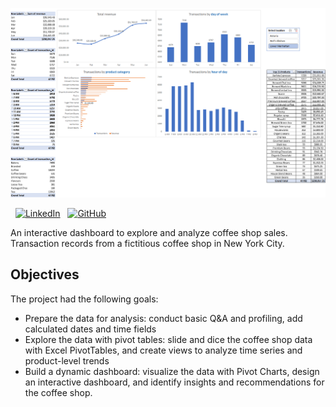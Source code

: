 ![Screenshot](Dashboard.png)


&nbsp;
[![LinkedIn](https://img.shields.io/badge/LinkedIn-Tudor%20Olariu-blue?logo=linkedin&logoColor=white)](https://www.linkedin.com/in/tudor-olariu/)
&nbsp;
[![GitHub](https://img.shields.io/badge/GitHub-Tudor%20Olariu-black?logo=github&logoColor=white)](https://github.com/Teebawr)


An interactive dashboard to explore and analyze coffee shop sales. Transaction records from a fictitious coffee shop in New York City.

## Objectives

The project had the following goals:

- Prepare the data for analysis: conduct basic Q&A and profiling, add calculated dates and time fields
- Explore the data with pivot tables: slide and dice the coffee shop data with Excel PivotTables, and create views to analyze time series and product-level trends
- Build a dynamic dashboard: visualize the data with Pivot Charts, design an interactive dashboard, and identify insights and recommendations for the coffee shop.
